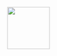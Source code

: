 <div id="header" align="center">
  <img src="https://media.tenor.com/adho7VbkF1wAAAAM/lofi-girl.gif" width="100"/>
</div>
